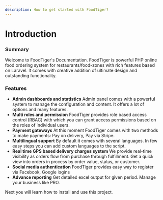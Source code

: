 ```yaml
---
description: How to get started with FoodTiger?
---
```


# Introduction

### Summary

Welcome to FoodTiger's Documentation. FoodTiger is powerful PHP online food ordering system for restaurants/food-zones with rich features based on Laravel. It comes with creative addition of ultimate design and outstanding functionality.

### Features

* **Admin dashboards and statistics** Admin panel comes with a powerful system to manage the configuration and content. It offers a lot of options and many features.
* **Multi roles and permission** FoodTiger provides role based access control \(RBAC\) with which you can grant access permissions based on the roles of individual users.
* **Payment gateways** At this moment FoodTiger comes with two methods to make payments: Pay on delivery, Pay via Stripe.
* **Multilingual support** By default it comes with several languages. In few easy steps you can add custom languages to the script.
* **Real time GPS based delivery charges system** We provide real-time visibility as orders flow from purchase through fulfillment. Get a quick view into orders in process by order value, status, or customer.
* **Social media authentication** FoodTiger provides easy way to register via Facebook, Google logins
* **Advance reporting** Get detailed excel output for given period. Manage your business like PRO. 

Next you will learn how to install and use this project. 

